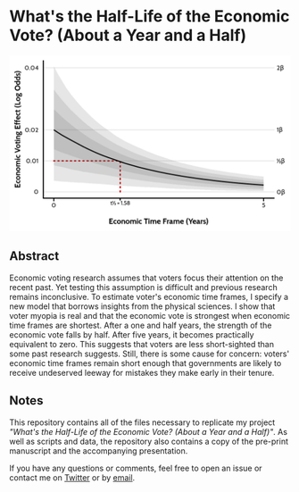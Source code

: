 # What's the Half-Life of the Economic Vote? (About a Year and a Half)

<center><img src="https://raw.githubusercontent.com/jackobailey/econ_half_life/master/_output/real_decay_plot.png"></center>

## Abstract

Economic voting research assumes that voters focus their attention on the recent past. Yet testing this assumption is difficult and previous research remains inconclusive. To estimate voter's economic time frames, I specify a new model that borrows insights from the physical sciences. I show that voter myopia is real and that the economic vote is strongest when economic time frames are shortest. After a one and half years, the strength of the economic vote falls by half. After five years, it becomes practically equivalent to zero. This suggests that voters are less short-sighted than some past research suggests. Still, there is some cause for concern: voters' economic time frames remain short enough that governments are likely to receive undeserved leeway for mistakes they make early in their tenure.

## Notes

This repository contains all of the files necessary to replicate my project *"What's the Half-Life of the Economic Vote? (About a Year and a Half)"*. As well as scripts and data, the repository also contains a copy of the pre-print manuscript and the accompanying presentation.

If you have any questions or comments, feel free to open an issue or contact me on [Twitter](https://www.twitter.com/PoliSciJack) or by [email](mailto:jack.bailey@manchester.ac.uk).
